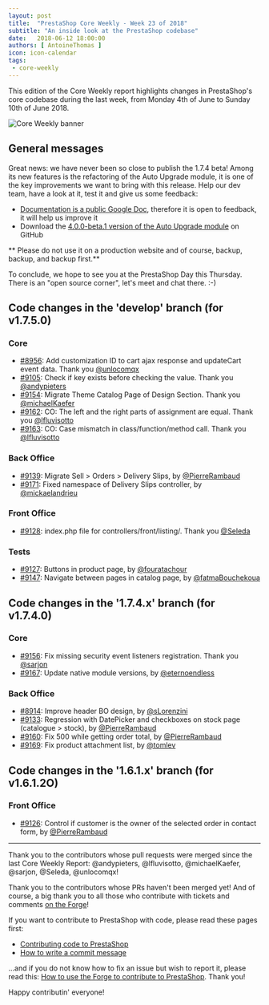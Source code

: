 ```yaml
---
layout: post
title:  "PrestaShop Core Weekly - Week 23 of 2018"
subtitle: "An inside look at the PrestaShop codebase"
date:   2018-06-12 18:00:00
authors: [ AntoineThomas ]
icon: icon-calendar
tags:
 - core-weekly
---
```


This edition of the Core Weekly report highlights changes in PrestaShop's core codebase during the last week, from Monday 4th of June to Sunday 10th of June 2018.

![Core Weekly banner](/assets/images/2017/04/core_weekly_banner.jpg)


## General messages

Great news: we have never been so close to publish the 1.7.4 beta! Among its new features is the refactoring of the Auto Upgrade module, it is one of the key improvements we want to bring with this release. Help our dev team, have a look at it, test it and give us some feedback:

* [Documentation is a public Google Doc](https://docs.google.com/document/d/10bntisRK5V_v-1nrR5_GY1r6nnz_tPZPC2u5MfjUVIE/edit?usp=sharing), therefore it is open to feedback, it will help us improve it
* Download the [4.0.0-beta.1 version of the Auto Upgrade module](https://github.com/PrestaShop/autoupgrade/releases/tag/v4.0.0-beta.1) on GitHub 

** Please do not use it on a production website and of course, backup, backup, and backup first.**

To conclude, we hope to see you at the PrestaShop Day this Thursday. There is an "open source corner", let's meet and chat there. :-)



## Code changes in the 'develop' branch (for v1.7.5.0)

### Core

* [#8956](https://github.com/PrestaShop/PrestaShop/pull/8956): Add customization ID to cart ajax response and updateCart event data. Thank you [@unlocomqx](https://github.com/unlocomqx)
* [#9105](https://github.com/PrestaShop/PrestaShop/pull/9105): Check if key exists before checking the value. Thank you [@andypieters](https://github.com/andypieters)
* [#9154](https://github.com/PrestaShop/PrestaShop/pull/9154): Migrate Theme Catalog Page of Design Section. Thank you [@michaelKaefer](https://github.com/michaelKaefer)
* [#9162](https://github.com/PrestaShop/PrestaShop/pull/9162): CO: The left and the right parts of assignment are equal. Thank you [@lfluvisotto](https://github.com/lfluvisotto)
* [#9163](https://github.com/PrestaShop/PrestaShop/pull/9163): CO: Case mismatch in class/function/method call. Thank you [@lfluvisotto](https://github.com/lfluvisotto)


### Back Office

* [#9139](https://github.com/PrestaShop/PrestaShop/pull/9139): Migrate Sell > Orders > Delivery Slips, by [@PierreRambaud](https://github.com/PierreRambaud)
* [#9171](https://github.com/PrestaShop/PrestaShop/pull/9171): Fixed namespace of Delivery Slips controller, by [@mickaelandrieu](https://github.com/mickaelandrieu)


### Front Office

* [#9128](https://github.com/PrestaShop/PrestaShop/pull/9128): index.php file for controllers/front/listing/. Thank you [@Seleda](https://github.com/Seleda)


### Tests

* [#9127](https://github.com/PrestaShop/PrestaShop/pull/9127): Buttons in product page, by [@fouratachour](https://github.com/fouratachour)
* [#9147](https://github.com/PrestaShop/PrestaShop/pull/9147): Navigate between pages in catalog page, by [@fatmaBouchekoua](https://github.com/fatmaBouchekoua)



## Code changes in the '1.7.4.x' branch (for v1.7.4.0)

### Core

* [#9156](https://github.com/PrestaShop/PrestaShop/pull/9156): Fix missing security event listeners registration. Thank you [@sarjon](https://github.com/sarjon)
* [#9167](https://github.com/PrestaShop/PrestaShop/pull/9167): Update native module versions, by [@eternoendless](https://github.com/eternoendless)


### Back Office

* [#8914](https://github.com/PrestaShop/PrestaShop/pull/8914): Improve header BO design, by [@sLorenzini](https://github.com/sLorenzini)
* [#9133](https://github.com/PrestaShop/PrestaShop/pull/9133): Regression with DatePicker and checkboxes on stock page (catalogue > stock), by [@PierreRambaud](https://github.com/PierreRambaud)
* [#9160](https://github.com/PrestaShop/PrestaShop/pull/9160): Fix 500 while getting order total, by [@PierreRambaud](https://github.com/PierreRambaud)
* [#9169](https://github.com/PrestaShop/PrestaShop/pull/9169): Fix product attachment list, by [@tomlev](https://github.com/tomlev)


## Code changes in the '1.6.1.x' branch (for v1.6.1.2O)

### Front Office

* [#9126](https://github.com/PrestaShop/PrestaShop/pull/9126): Control if customer is the owner of the selected order in contact form, by [@PierreRambaud](https://github.com/PierreRambaud)


<hr />

Thank you to the contributors whose pull requests were merged since the last Core Weekly Report: @andypieters, @lfluvisotto, @michaelKaefer, @sarjon, @Seleda, @unlocomqx!

Thank you to the contributors whose PRs haven't been merged yet! And of course, a big thank you to all those who contribute with tickets and comments [on the Forge](http://forge.prestashop.com/)!

If you want to contribute to PrestaShop with code, please read these pages first:

 * [Contributing code to PrestaShop](http://doc.prestashop.com/display/PS16/Contributing+code+to+PrestaShop)
 * [How to write a commit message](http://doc.prestashop.com/display/PS16/How+to+write+a+commit+message)

...and if you do not know how to fix an issue but wish to report it, please read this: [How to use the Forge to contribute to PrestaShop](http://doc.prestashop.com/display/PS16/How+to+use+the+Forge+to+contribute+to+PrestaShop). Thank you!

Happy contributin' everyone!
